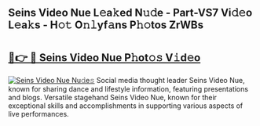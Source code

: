 ## Seins Video Nue L𝚎a𝚔ed N𝚞𝚍e - Part-VS7 Vi𝚍𝚎o L𝚎a𝚔s - H𝚘𝚝 O𝚗𝚕yf𝚊ns P𝚑𝚘tos ZrWBs

# <h2><a href="http://kf90jv6.oniu.top/?m=Seins+Video+Nue">🔗👉 🔴 Seins Video Nue P𝚑ot𝚘𝚜 V𝚒d𝚎o</a></h2>

[![Seins Video Nue Nu𝚍e𝚜](https://i.imgur.com/0qMVB7G.gif)](http://kf90jv6.oniu.top/?m=Seins+Video+Nue)
Social media thought leader Seins Video Nue, known for sharing dance and lifestyle information, featuring presentations and blogs. Versatile stagehand Seins Video Nue, known for their exceptional skills and accomplishments in supporting various aspects of live performances.  
